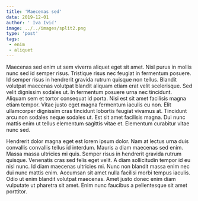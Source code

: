```yaml
---
title: 'Maecenas sed'
data: 2019-12-01
author: ' Iva Ivić'
image: ../../images/split2.png
type: 'post'
tags:
 - enim
 - aliquet
---
```

Maecenas sed enim ut sem viverra aliquet eget sit amet. Nisl purus in mollis nunc sed id semper risus. Tristique risus nec feugiat in fermentum posuere. Id semper risus in hendrerit gravida rutrum quisque non tellus. Blandit volutpat maecenas volutpat blandit aliquam etiam erat velit scelerisque. Sed velit dignissim sodales ut. In fermentum posuere urna nec tincidunt. Aliquam sem et tortor consequat id porta. Nisi est sit amet facilisis magna etiam tempor. Vitae justo eget magna fermentum iaculis eu non. Elit ullamcorper dignissim cras tincidunt lobortis feugiat vivamus at. Tincidunt arcu non sodales neque sodales ut. Est sit amet facilisis magna. Dui nunc mattis enim ut tellus elementum sagittis vitae et. Elementum curabitur vitae nunc sed.

Hendrerit dolor magna eget est lorem ipsum dolor. Nam at lectus urna duis convallis convallis tellus id interdum. Mauris a diam maecenas sed enim. Massa massa ultricies mi quis. Semper risus in hendrerit gravida rutrum quisque. Venenatis cras sed felis eget velit. A diam sollicitudin tempor id eu nisl nunc. Id diam maecenas ultricies mi. Nunc non blandit massa enim nec dui nunc mattis enim. Accumsan sit amet nulla facilisi morbi tempus iaculis. Odio ut enim blandit volutpat maecenas. Amet justo donec enim diam vulputate ut pharetra sit amet. Enim nunc faucibus a pellentesque sit amet porttitor.

